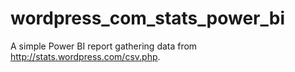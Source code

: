 # wordpress_com_stats_power_bi
A simple Power BI report gathering data from http://stats.wordpress.com/csv.php.
